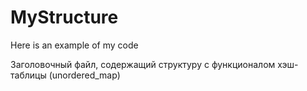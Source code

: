 # MyStructure
Here is an example of my code

Заголовочный файл, содержащий структуру с функционалом хэш-таблицы (unordered_map)
